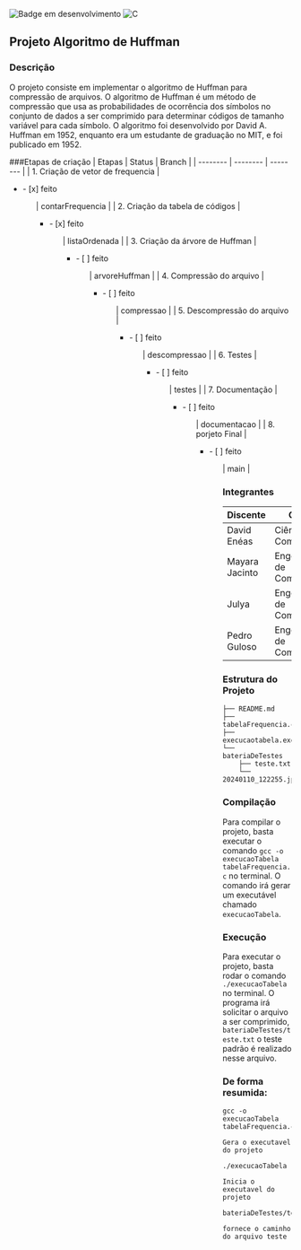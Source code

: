 ![Badge em desenvolvimento](https://img.shields.io/static/v1?label=STATUS&message=EM%20DESENVOLVIMENTO&color=YELLOW&style=for-the-badge)
![C](https://img.shields.io/badge/C-%2300599C.svg?style=for-the-badge&logo=c&logoColor=white)


## Projeto Algoritmo de Huffman

### Descrição
O projeto consiste em implementar o algoritmo de Huffman para compressão de arquivos. O algoritmo de Huffman é um método de compressão que usa as probabilidades de ocorrência dos símbolos no conjunto de dados a ser comprimido para determinar códigos de tamanho variável para cada símbolo. O algoritmo foi desenvolvido por David A. Huffman em 1952, enquanto era um estudante de graduação no MIT, e foi publicado em 1952.

###Etapas de criação
| Etapas | Status | Branch |
| -------- | -------- | -------- |
| 1. Criação de vetor de frequencia | <ul><li>- [x] feito</li><ul> | contarFrequencia |
| 2. Criação da tabela de códigos | <ul><li>- [x] feito</li><ul>| listaOrdenada |
| 3. Criação da árvore de Huffman | <ul><li>- [ ] feito</li><ul>| arvoreHuffman |
| 4. Compressão do arquivo | <ul><li>- [ ] feito</li><ul>| compressao |
| 5. Descompressão do arquivo | <ul><li>- [ ] feito</li><ul>| descompressao |
| 6. Testes | <ul><li>- [ ] feito</li><ul>| testes |
| 7. Documentação | <ul><li>- [ ] feito</li><ul>| documentacao |
| 8. porjeto Final | <ul><li>- [ ] feito</li><ul>| main |

### Integrantes
| Discente | Curso | 
| -------- | -------- |
| David Enéas | Ciência da Computação |  
| Mayara Jacinto | Engenharia de Computação |
| Julya | Engenharia de Computação | 
| Pedro Guloso | Engenharia de Computação |

### Estrutura do Projeto
```
├── README.md
├── tabelaFrequencia.c
├── execucaotabela.exe
└── bateriaDeTestes
    ├── teste.txt
    └── 20240110_122255.jpg
```

### Compilação
Para compilar o projeto, basta executar o comando `gcc -o execucaoTabela tabelaFrequencia.c` no terminal. O comando irá gerar um executável chamado `execucaoTabela`.

### Execução
Para executar o projeto, basta rodar o comando `./execucaoTabela` no terminal. O programa irá solicitar o arquivo a ser comprimido, `bateriaDeTestes/teste.txt` o teste padrão é realizado nesse arquivo.

### De forma resumida:

```
gcc -o execucaoTabela tabelaFrequencia.c
```
`Gera o executavel do projeto`

```
./execucaoTabela
```
`Inicia o executavel do projeto`

```
bateriaDeTestes/teste.txt
```
`fornece o caminho do arquivo teste`
